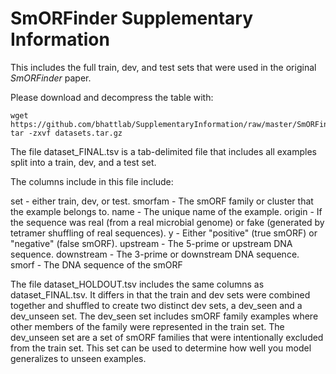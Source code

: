 # SmORFinder Supplementary Information

This includes the full train, dev, and test sets that were used in the original *SmORFinder* paper.

Please download and decompress the table with:

	wget https://github.com/bhattlab/SupplementaryInformation/raw/master/SmORFinder/datasets.tar.gz
	tar -zxvf datasets.tar.gz

The file dataset_FINAL.tsv is a tab-delimited file that includes all examples split into a train, dev, and a test set.

The columns include in this file include:

set - either train, dev, or test.
smorfam - The smORF family or cluster that the example belongs to.
name - The unique name of the example.
origin - If the sequence was real (from a real microbial genome) or fake (generated by tetramer shuffling of real sequences).
y - Either "positive" (true smORF) or "negative" (false smORF).
upstream - The 5-prime or upstream DNA sequence.
downstream - The 3-prime or downstream DNA sequence.
smorf - The DNA sequence of the smORF

The file dataset_HOLDOUT.tsv includes the same columns as dataset_FINAL.tsv. It differs in that the train and dev sets were combined together and shuffled to create two distinct dev sets, a dev_seen and a dev_unseen set. The dev_seen set includes smORF family examples where other members of the family were represented in the train set. The dev_unseen set are a set of smORF families that were intentionally excluded from the train set. This set can be used to determine how well you model generalizes to unseen examples.
